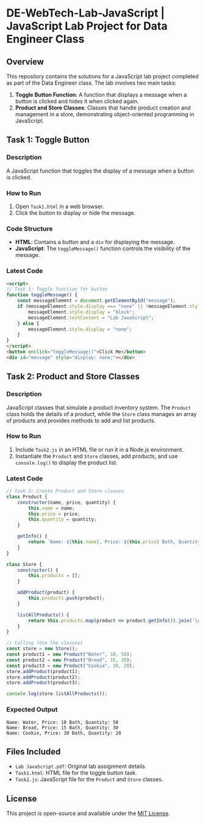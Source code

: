 # DE-WebTech-Lab-JavaScript | JavaScript Lab Project for Data Engineer Class

## Overview
This repository contains the solutions for a JavaScript lab project completed as part of the Data Engineer class. The lab involves two main tasks:

1. **Toggle Button Function**: A function that displays a message when a button is clicked and hides it when clicked again.
2. **Product and Store Classes**: Classes that handle product creation and management in a store, demonstrating object-oriented programming in JavaScript.

## Task 1: Toggle Button
### Description
A JavaScript function that toggles the display of a message when a button is clicked.

### How to Run
1. Open `Task1.html` in a web browser.
2. Click the button to display or hide the message.

### Code Structure
- **HTML**: Contains a button and a `div` for displaying the message.
- **JavaScript**: The `toggleMessage()` function controls the visibility of the message.

### Latest Code
```html
<script>
// Task 1: Toggle function for button
function toggleMessage() {
    const messageElement = document.getElementById("message");
    if (messageElement.style.display === "none" || !messageElement.style.display) {
        messageElement.style.display = "block";
        messageElement.textContent = "Lab JavaScript";
    } else {
        messageElement.style.display = "none";
    }
}
</script>
<button onclick="toggleMessage()">Click Me</button>
<div id="message" style="display: none;"></div>
```

## Task 2: Product and Store Classes
### Description
JavaScript classes that simulate a product inventory system. The `Product` class holds the details of a product, while the `Store` class manages an array of products and provides methods to add and list products.

### How to Run
1. Include `Task2.js` in an HTML file or run it in a Node.js environment.
2. Instantiate the `Product` and `Store` classes, add products, and use `console.log()` to display the product list.

### Latest Code
```javascript
// Task 2: Create Product and Store classes
class Product {
    constructor(name, price, quantity) {
        this.name = name;
        this.price = price;
        this.quantity = quantity;
    }

    getInfo() {
        return `Name: ${this.name}, Price: ${this.price} Bath, Quantity: ${this.quantity}`;
    }
}

class Store {
    constructor() {
        this.products = [];
    }

    addProduct(product) {
        this.products.push(product);
    }

    listAllProducts() {
        return this.products.map(product => product.getInfo()).join('\n');
    }
}

// Calling (Use the classes)
const store = new Store();
const product1 = new Product("Water", 10, 50);
const product2 = new Product("Bread", 15, 30);
const product3 = new Product("Cookie", 30, 20);
store.addProduct(product1);
store.addProduct(product2);
store.addProduct(product3);

console.log(store.listAllProducts());
```

### Expected Output
```
Name: Water, Price: 10 Bath, Quantity: 50
Name: Bread, Price: 15 Bath, Quantity: 30
Name: Cookie, Price: 30 Bath, Quantity: 20
```

## Files Included
- `Lab JavaScript.pdf`: Original lab assignment details.
- `Task1.html`: HTML file for the toggle button task.
- `Task2.js`: JavaScript file for the `Product` and `Store` classes.

<!--
## How to Use Git Commands
To push the changes to a remote repository, use the following commands:

1. **Add remote**:
   ```bash
   git remote add origin <repository-URL>
   ```

2. **Push changes**:
   ```bash
   git push -u origin main
   ```
-->

## License
This project is open-source and available under the [MIT License](LICENSE).
